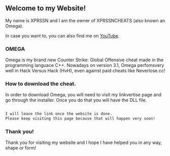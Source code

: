 ## Welcome to my Website! 

My name is XPRSSN and I am the owner of XPRSSNCHEATS (also known an Omega).

In case you want to, you can also find me on [YouTube](https://www.youtube.com/watch?v=dQw4w9WgXcQ).

### OMEGA

Omega is my brand new Counter Strike: Global Offensive cheat made in the programming languace C++. Nowadays on version 3.1, Omega perfomsvery well in Hack Versus Hack (HvH), even against paid cheats like Neverlose.cc!

### How to download the cheat.

In order to download Omega, you will need to visit my linkvertise page and go through the installer. Once you do that you will have the DLL file.

```markdown

I will leave the link once the website is done.
Please keep visiting this page because that will happen very soon!

```

### Thank you!

Thank you for visiting my website and I hope I have helped you in any way, shape or form!

